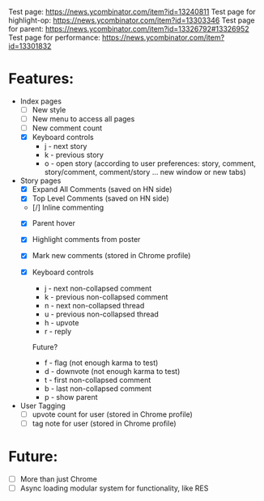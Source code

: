 Test page: https://news.ycombinator.com/item?id=13240811
Test page for highlight-op: https://news.ycombinator.com/item?id=13303346
Test page for parent: https://news.ycombinator.com/item?id=13326792#13326952
Test page for performance: https://news.ycombinator.com/item?id=13301832

# Features:
* Index pages
	* [ ] New style
	* [ ] New menu to access all pages
	* [ ] New comment count
	* [X] Keyboard controls
		* j - next story
		* k - previous story
		* o - open story (according to user preferences: story, comment, story/comment, comment/story ... new window or new tabs)
* Story pages
	* [X] Expand All Comments (saved on HN side)
	* [X] Top Level Comments (saved on HN side)
	* [/] Inline commenting
	* [X] Parent hover
	* [X] Highlight comments from poster
	* [X] Mark new comments (stored in Chrome profile)
	* [X] Keyboard controls
		* j - next non-collapsed comment
		* k - previous non-collapsed comment
		* n - next non-collapsed thread
		* u - previous non-collapsed thread
		* h - upvote
		* r - reply

		Future?
		* f - flag     (not enough karma to test)
		* d - downvote (not enough karma to test)
		* t - first non-collapsed comment
		* b - last non-collapsed comment
		* p - show parent
* User Tagging
	* [ ] upvote count for user (stored in Chrome profile)
	* [ ] tag note for user (stored in Chrome profile)

# Future:
* [ ] More than just Chrome
* [ ] Async loading modular system for functionality, like RES
